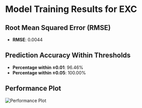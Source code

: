 # Model Training Results for EXC

## Root Mean Squared Error (RMSE)
- **RMSE**: 0.0044

## Prediction Accuracy Within Thresholds
- **Percentage within ±0.01**: 96.46%
- **Percentage within ±0.05**: 100.00%

## Performance Plot
![Performance Plot](../imgs/EXC.png)
